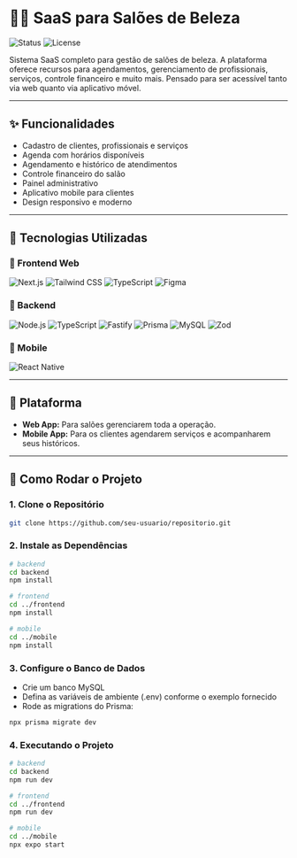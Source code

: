 # 💇‍♀️ SaaS para Salões de Beleza
![Status](https://img.shields.io/badge/status-em%20desenvolvimento-yellow)
![License](https://img.shields.io/badge/license-MIT-green)

Sistema SaaS completo para gestão de salões de beleza. A plataforma oferece recursos para agendamentos, gerenciamento de profissionais, serviços, controle financeiro e muito mais. Pensado para ser acessível tanto via web quanto via aplicativo móvel.

---

## ✨ Funcionalidades
- Cadastro de clientes, profissionais e serviços
- Agenda com horários disponíveis
- Agendamento e histórico de atendimentos
- Controle financeiro do salão
- Painel administrativo
- Aplicativo mobile para clientes
- Design responsivo e moderno

---

## 🧩 Tecnologias Utilizadas

### 🔹 Frontend Web
![Next.js](https://img.shields.io/badge/-Next.js-000000?style=flat&logo=nextdotjs&logoColor=white)
![Tailwind CSS](https://img.shields.io/badge/-TailwindCSS-38B2AC?style=flat&logo=tailwindcss&logoColor=white)
![TypeScript](https://img.shields.io/badge/-TypeScript-3178C6?style=flat&logo=typescript&logoColor=white)
![Figma](https://img.shields.io/badge/-Figma-F24E1E?style=flat&logo=figma&logoColor=white)

### 🔸 Backend
![Node.js](https://img.shields.io/badge/-Node.js-339933?style=flat&logo=nodedotjs&logoColor=white)
![TypeScript](https://img.shields.io/badge/-TypeScript-3178C6?style=flat&logo=typescript&logoColor=white)
![Fastify](https://img.shields.io/badge/-Fastify-000000?style=flat&logo=fastify&logoColor=white)
![Prisma](https://img.shields.io/badge/-Prisma-2D3748?style=flat&logo=prisma&logoColor=white)
![MySQL](https://img.shields.io/badge/-MySQL-4479A1?style=flat&logo=mysql&logoColor=white)
![Zod](https://img.shields.io/badge/-Zod-3e5b9a?style=flat)

### 📱 Mobile
![React Native](https://img.shields.io/badge/-React%20Native-61DAFB?style=flat&logo=react&logoColor=black)

---

## 📱 Plataforma
- **Web App:** Para salões gerenciarem toda a operação.
- **Mobile App:** Para os clientes agendarem serviços e acompanharem seus históricos.

---

## 🚀 Como Rodar o Projeto

### 1. Clone o Repositório
```bash
git clone https://github.com/seu-usuario/repositorio.git
```

### 2. Instale as Dependências
```bash
# backend
cd backend
npm install

# frontend
cd ../frontend
npm install

# mobile
cd ../mobile
npm install
```

### 3. Configure o Banco de Dados
- Crie um banco MySQL
- Defina as variáveis de ambiente (.env) conforme o exemplo fornecido
- Rode as migrations do Prisma:
```bash
npx prisma migrate dev
```

### 4. Executando o Projeto
```bash
# backend
cd backend
npm run dev

# frontend
cd ../frontend
npm run dev

# mobile
cd ../mobile
npx expo start
```
